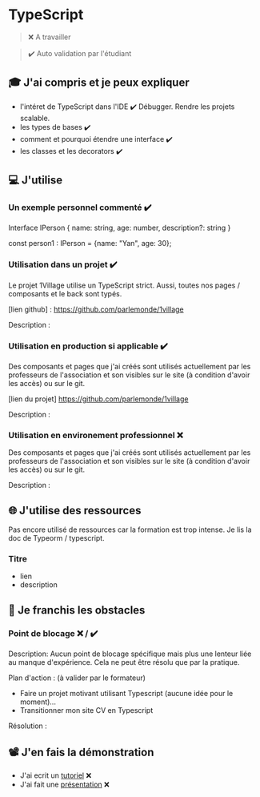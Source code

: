 # TypeScript

> ❌ A travailler

> ✔️ Auto validation par l'étudiant

## 🎓 J'ai compris et je peux expliquer

- l'intéret de TypeScript dans l'IDE ✔️
    Débugger. Rendre les projets scalable.
- les types de bases ✔️
- comment et pourquoi étendre une interface ✔️
- les classes et les decorators ✔️

## 💻 J'utilise

### Un exemple personnel commenté ✔️

Interface IPerson {
name: string,
age: number,
description?: string
} 

const person1 : IPerson = {name: "Yan", age: 30};

### Utilisation dans un projet ✔️
Le projet 1Village utilise un TypeScript strict. Aussi, toutes nos pages / composants et le back sont typés.

[lien github] : https://github.com/parlemonde/1village

Description : 

### Utilisation en production si applicable ✔️
Des composants et pages que j'ai créés sont utilisés actuellement par les professeurs de l'association et son visibles sur le site (à condition d'avoir les accès) ou sur le git.

[lien du projet] https://github.com/parlemonde/1village

Description :

### Utilisation en environement professionnel ❌
Des composants et pages que j'ai créés sont utilisés actuellement par les professeurs de l'association et son visibles sur le site (à condition d'avoir les accès) ou sur le git.

Description :

## 🌐 J'utilise des ressources
Pas encore utilisé de ressources car la formation est trop intense. Je lis la doc de Typeorm / typescript.

### Titre

- lien
- description

## 🚧 Je franchis les obstacles

### Point de blocage ❌ / ✔️

Description:
Aucun point de blocage spécifique mais plus une lenteur liée au manque d'expérience. Cela ne peut être résolu que par la pratique.

Plan d'action : (à valider par le formateur)

- Faire un projet motivant utilisant Typescript (aucune idée pour le moment)...
- Transitionner mon site CV en Typescript 

Résolution :

## 📽️ J'en fais la démonstration

- J'ai ecrit un [tutoriel](...) ❌ 
- J'ai fait une [présentation](...) ❌ 

